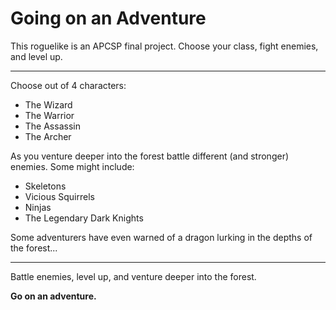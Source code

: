 # Going on an Adventure
This roguelike is an APCSP final project. Choose your class, fight enemies, and level up.

______________________________

Choose out of 4 characters:

- The Wizard
- The Warrior
- The Assassin
- The Archer

As you venture deeper into the forest battle different (and stronger) enemies. Some might include:
- Skeletons
- Vicious Squirrels
- Ninjas
- The Legendary Dark Knights

Some adventurers have even warned of a dragon lurking in the depths of the forest...

______________________________

Battle enemies, level up, and venture deeper into the forest.

**Go on an adventure.**
